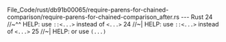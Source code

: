 File_Code/rust/db91b00065/require-parens-for-chained-comparison/require-parens-for-chained-comparison_after.rs --- Rust
24     //~^^ HELP: use `::<...>` instead of `<...>`                                                                                                          24     //~| HELP: use `::<...>` instead of `<...>`
                                                                                                                                                             25     //~| HELP: or use `(...)`


